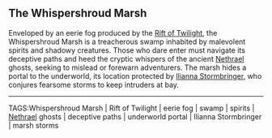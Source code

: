 ## The Whispershroud Marsh

Enveloped by an eerie fog produced by the [Rift of Twilight](Rift%20of%20Twilight.md), the Whispershroud Marsh is a treacherous swamp inhabited by malevolent spirits and shadowy creatures. Those who dare enter must navigate its deceptive paths and heed the cryptic whispers of the ancient [Nethrael](../Lore/Nethrael.md) ghosts, seeking to mislead or forewarn adventurers. The marsh hides a portal to the underworld, its location protected by [Ilianna Stormbringer](../People/Ilianna%20Stormbringer.md), who conjures fearsome storms to keep intruders at bay.


---

TAGS:Whispershroud Marsh | Rift of Twilight | eerie fog | swamp | spirits | [Nethrael](../Lore/Nethrael.md) ghosts | deceptive paths | underworld portal | Ilianna Stormbringer | marsh storms

